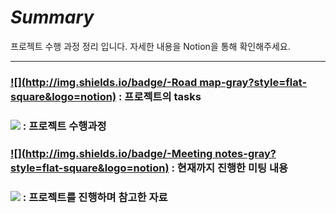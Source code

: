# _Summary_

프로젝트 수행 과정 정리 입니다. 자세한 내용을 Notion을 통해 확인해주세요.

------

### [![](http://img.shields.io/badge/-Road map-gray?style=flat-square&logo=notion)](https://www.notion.so/21d70da884a7492ca95ae5bb7c5caf11?v=b9903252762d463ab555d87751d3ed8e) : 프로젝트의  tasks


### [![](http://img.shields.io/badge/-Calendar-gray?style=flat-square&logo=notion)](https://www.notion.so/1bf4caa060204dd8a5fbb6199b92d19c) : 프로젝트 수행과정


### [![](http://img.shields.io/badge/-Meeting notes-gray?style=flat-square&logo=notion)](https://www.notion.so/adf76bfa454445ce93a373ec7113a75f?v=e9f3fe37fac04b6e983d308f1b8230ae) : 현재까지 진행한 미팅 내용


### [![](http://img.shields.io/badge/-References-gray?style=flat-square&logo=notion)](https://www.notion.so/3c01309ea76b4e48954b71f8bb184dba)  : 프로젝트를 진행하며 참고한 자료



# 


